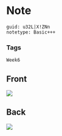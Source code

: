 # Note
```
guid: u32L|X!ZNn
notetype: Basic+++
```

### Tags
```
Week6
```

## Front
<img src="paste-99a103ad7d82db8197b1c4eccd8f3eb588e5b136.jpg">

## Back
<img src="paste-66a9b25e784d57b882b4c0f3aec498383a9375e2.jpg">

